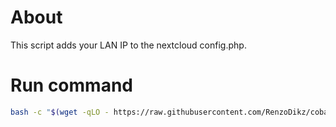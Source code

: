 # About

This script adds your LAN IP to the nextcloud config.php.

# Run command

```bash
bash -c "$(wget -qLO - https://raw.githubusercontent.com/RenzoDikz/coba/run.sh)"
```

